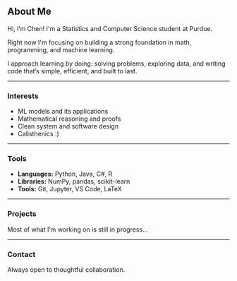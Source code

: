## About Me

Hi, I’m Chen! I'm a Statistics and Computer Science student at Purdue.

Right now I'm focusing on building a strong foundation in math, programming, and machine learning.

I approach learning by doing: solving problems, exploring data, and writing code that’s simple, efficient, and built to last.

---

### Interests
- ML models and its applications  
- Mathematical reasoning and proofs  
- Clean system and software design  
- Calisthenics :)

---

### Tools
- **Languages:** Python, Java, C#, R  
- **Libraries:** NumPy, pandas, scikit-learn  
- **Tools:** Git, Jupyter, VS Code, LaTeX

---

### Projects
Most of what I’m working on is still in progress...

---

### Contact
Always open to thoughtful collaboration.
